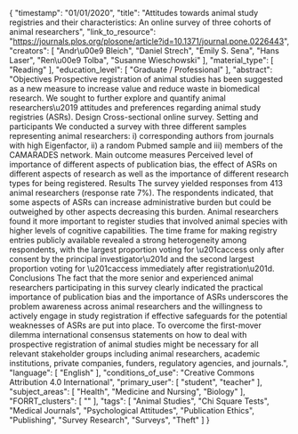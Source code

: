 {
    "timestamp": "01/01/2020",
    "title": "Attitudes towards animal study registries and their characteristics: An online survey of three cohorts of animal researchers",
    "link_to_resource": "https://journals.plos.org/plosone/article?id=10.1371/journal.pone.0226443",
    "creators": [
        "Andr\u00e9 Bleich",
        "Daniel Strech",
        "Emily S. Sena",
        "Hans Laser",
        "Ren\u00e9 Tolba",
        "Susanne Wieschowski"
    ],
    "material_type": [
        "Reading"
    ],
    "education_level": [
        "Graduate / Professional"
    ],
    "abstract": "Objectives Prospective registration of animal studies has been suggested as a new measure to increase value and reduce waste in biomedical research. We sought to further explore and quantify animal researchers\u2019 attitudes and preferences regarding animal study registries (ASRs). Design Cross-sectional online survey. Setting and participants We conducted a survey with three different samples representing animal researchers: i) corresponding authors from journals with high Eigenfactor, ii) a random Pubmed sample and iii) members of the CAMARADES network. Main outcome measures Perceived level of importance of different aspects of publication bias, the effect of ASRs on different aspects of research as well as the importance of different research types for being registered. Results The survey yielded responses from 413 animal researchers (response rate 7%). The respondents indicated, that some aspects of ASRs can increase administrative burden but could be outweighed by other aspects decreasing this burden. Animal researchers found it more important to register studies that involved animal species with higher levels of cognitive capabilities. The time frame for making registry entries publicly available revealed a strong heterogeneity among respondents, with the largest proportion voting for \u201caccess only after consent by the principal investigator\u201d and the second largest proportion voting for \u201caccess immediately after registration\u201d. Conclusions The fact that the more senior and experienced animal researchers participating in this survey clearly indicated the practical importance of publication bias and the importance of ASRs underscores the problem awareness across animal researchers and the willingness to actively engage in study registration if effective safeguards for the potential weaknesses of ASRs are put into place. To overcome the first-mover dilemma international consensus statements on how to deal with prospective registration of animal studies might be necessary for all relevant stakeholder groups including animal researchers, academic institutions, private companies, funders, regulatory agencies, and journals.",
    "language": [
        "English"
    ],
    "conditions_of_use": "Creative Commons Attribution 4.0 International",
    "primary_user": [
        "student",
        "teacher"
    ],
    "subject_areas": [
        "Health",
        "Medicine and Nursing",
        "Biology"
    ],
    "FORRT_clusters": [
        ""
    ],
    "tags": [
        "Animal Studies",
        "Chi Square Tests",
        "Medical Journals",
        "Psychological Attitudes",
        "Publication Ethics",
        "Publishing",
        "Survey Research",
        "Surveys",
        "Theft"
    ]
}